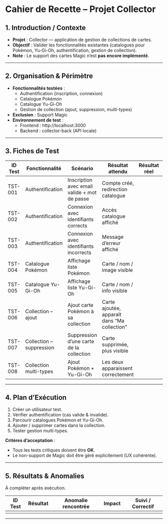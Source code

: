 # Cahier de Recette – Projet Collector

## 1. Introduction / Contexte
- **Projet** : Collector — application de gestion de collections de cartes.
- **Objectif** : Valider les fonctionnalités existantes (catalogues pour Pokémon, Yu-Gi-Oh, authentification, gestion de collection).
- **Note** : Le support des cartes Magic n’est **pas encore implémenté**.

---

## 2. Organisation & Périmètre
- **Fonctionnalités testées** :
  - Authentification (inscription, connexion)
  - Catalogue Pokémon
  - Catalogue Yu-Gi-Oh
  - Gestion de collection (ajout, suppression, multi-types)
- **Exclusion** : Support Magic
- **Environnement de test** :
  - Frontend : http://localhost:3000
  - Backend : collector-back (API locale)

---

## 3. Fiches de Test

| ID Test | Fonctionnalité | Scénario | Résultat attendu | Résultat réel | OK/KO | Commentaires |
|---------|----------------|----------|------------------|---------------|-------|--------------|
| TST-001 | Authentification | Inscription avec email valide + mot de passe | Compte créé, redirection catalogue | | | |
| TST-002 | Authentification | Connexion avec identifiants corrects | Accès catalogue affiché | | | |
| TST-003 | Authentification | Connexion avec identifiants incorrects | Message d’erreur affiché | | | |
| TST-004 | Catalogue Pokémon | Affichage liste Pokémon | Carte / nom / image visible | | | |
| TST-005 | Catalogue Yu-Gi-Oh | Affichage liste Yu-Gi-Oh | Carte / nom / info visible | | | |
| TST-006 | Collection – ajout | Ajout carte Pokémon à sa collection | Carte ajoutée, apparaît dans “Ma collection” | | | |
| TST-007 | Collection – suppression | Suppression d’une carte de la collection | Carte supprimée, plus visible | | | |
| TST-008 | Collection multi-types | Ajout Pokémon + Yu-Gi-Oh | Les deux apparaissent correctement | | | |

---

## 4. Plan d’Exécution
1. Créer un utilisateur test.
2. Vérifier authentification (cas valide & invalide).
3. Parcourir catalogues Pokémon et Yu-Gi-Oh.
4. Ajouter / supprimer cartes dans la collection.
5. Tester gestion multi-types.

**Critères d’acceptation** :  
- Tous les tests critiques doivent être **OK**.  
- Le non-support de Magic doit être géré explicitement (UX cohérente).

---

## 5. Résultats & Anomalies
À compléter après exécution.

| ID Test | Résultat | Anomalie rencontrée | Impact | Suivi / Correctif |
|---------|----------|---------------------|--------|-------------------|
|         |          |                     |        |                   |

---

